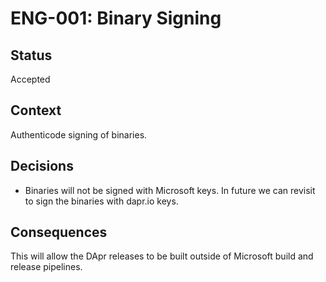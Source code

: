 # ENG-001: Binary Signing

## Status
Accepted

## Context
Authenticode signing of binaries.

## Decisions

* Binaries will not be signed with Microsoft keys. In future we can revisit to sign the binaries with dapr.io keys.
  
## Consequences

This will allow the DApr releases to be built outside of Microsoft build and release pipelines.
